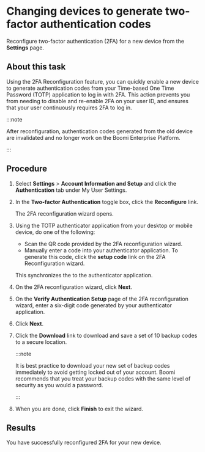 # Changing devices to generate two-factor authentication codes 

<head>
  <meta name="guidename" content="Platform"/>
  <meta name="context" content="GUID-9ce2091d-92e5-45e2-8545-9ebc29067e8e"/>
</head>


Reconfigure two-factor authentication \(2FA\) for a new device from the **Settings** page.

## About this task

Using the 2FA Reconfiguration feature, you can quickly enable a new device to generate authentication codes from your Time-based One Time Password (TOTP) application to log in with 2FA. This action prevents you from needing to disable and re-enable 2FA on your user ID, and ensures that your user continuously requires 2FA to log in.

:::note

After reconfiguration, authentication codes generated from the old device are invalidated and no longer work on the Boomi Enterprise Platform.

:::

## Procedure

1.  Select **Settings** \> **Account Information and Setup** and click the **Authentication** tab under My User Settings.

2.  In the **Two-factor Authentication** toggle box, click the **Reconfigure** link.

    The 2FA reconfiguration wizard opens.

3.  Using the TOTP authenticator application from your desktop or mobile device, do one of the following:

    -   Scan the QR code provided by the 2FA reconfiguration wizard.
    -   Manually enter a code into your authenticator application. To generate this code, click the **setup code** link on the 2FA Reconfiguration wizard.

    This synchronizes the to the authenticator application.

4.  On the 2FA reconfiguration wizard, click **Next**.

5.  On the **Verify Authentication Setup** page of the 2FA reconfiguration wizard, enter a six-digit code generated by your authenticator application.

6.  Click **Next**.

7.  Click the **Download** link to download and save a set of 10 backup codes to a secure location.

    :::note
    
    It is best practice to download your new set of backup codes immediately to avoid getting locked out of your account. Boomi recommends that you treat your backup codes with the same level of security as you would a password.

    :::

8.  When you are done, click **Finish** to exit the wizard.

## Results

You have successfully reconfigured 2FA for your new device.
